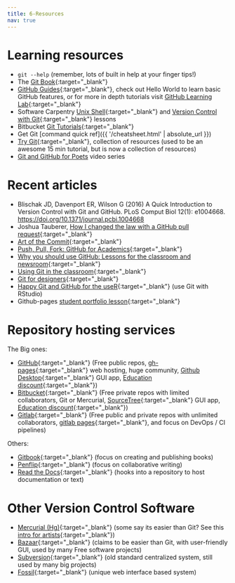 ```yaml
---
title: 6-Resources
nav: true
---
```


# Learning resources

- `git --help` (remember, lots of built in help at your finger tips!)
- The [Git Book](https://git-scm.com/book/en/v2){:target="_blank"}
- [GitHub Guides](https://guides.github.com/){:target="_blank"}, check out Hello World to learn basic GitHub features, or for more in depth tutorials visit [GitHub Learning Lab](https://lab.github.com/){:target="_blank"}
- Software Carpentry [Unix Shell](http://swcarpentry.github.io/shell-novice/01-intro/){:target="_blank"} and [Version Control with Git](http://swcarpentry.github.io/git-novice/){:target="_blank"} lessons
- Bitbucket [Git Tutorials](https://www.atlassian.com/git/tutorials){:target="_blank"}
- Get Git [command quick ref]({{ '/cheatsheet.html' | absolute_url }})
- [Try Git](https://try.github.io/){:target="_blank"}, collection of resources (used to be an awesome 15 min tutorial, but is now a collection of resources)
- [Git and GitHub for Poets](https://youtu.be/BCQHnlnPusY) video series

# Recent articles

- Blischak JD, Davenport ER, Wilson G (2016) A Quick Introduction to Version Control with Git and GitHub. PLoS Comput Biol 12(1): e1004668. <https://doi.org/10.1371/journal.pcbi.1004668>
- Joshua Tauberer, [How I changed the law with a GitHub pull request](https://arstechnica.com/tech-policy/2018/11/how-i-changed-the-law-with-a-github-pull-request/){:target="_blank"}
- [Art of the Commit](http://alistapart.com/article/the-art-of-the-commit){:target="_blank"}
- [Push, Pull, Fork: GitHub for Academics](http://www.digitalpedagogylab.com/hybridped/push-pull-fork-github-for-academics/){:target="_blank"}
- [Why you should use GitHub: Lessons for the classroom and newsroom](http://www.storybench.org/use-github-lessons-classroom-newsroom/){:target="_blank"}
- [Using Git in the classroom](https://opensource.com/education/16/1/git-education-classroom){:target="_blank"}
- [Git for designers](https://medium.com/@dfosco/git-for-designers-856c434716e#.831v9cwbg){:target="_blank"}
- [Happy Git and GitHub for the useR](http://happygitwithr.com/){:target="_blank"} (use Git with RStudio)
- Github-pages [student portfolio lesson](https://dannguyen.github.io/github-for-portfolios/){:target="_blank"}

# Repository hosting services

The Big ones:

- [GitHub](https://github.com/){:target="_blank"} (Free public repos, [gh-pages](https://pages.github.com/){:target="_blank"} web hosting, huge community, [Github Desktop](https://desktop.github.com/){:target="_blank"} GUI app, [Education discount](https://education.github.com/){:target="_blank"})
- [Bitbucket](https://bitbucket.org/){:target="_blank"} (Free private repos with limited collaborators, Git or Mercurial, [SourceTree](https://www.atlassian.com/software/sourcetree){:target="_blank"} GUI app, [Education discount](https://bitbucket.org/product/education){:target="_blank"})
- [Gitlab](https://about.gitlab.com/gitlab-com/){:target="_blank"} (Free public and private repos with unlimited collaborators, [gitlab pages](https://pages.gitlab.io/){:target="_blank"}, and focus on DevOps / CI pipelines)

Others:

- [Gitbook](https://www.gitbook.com/){:target="_blank"} (focus on creating and publishing books)
- [Penflip](https://www.penflip.com/){:target="_blank"} (focus on collaborative writing)
- [Read the Docs](https://readthedocs.org/){:target="_blank"} (hooks into a repository to host documentation or text)

# Other Version Control Software

- [Mercurial (Hg)](https://www.mercurial-scm.org/){:target="_blank"} (some say its easier than Git? See this [intro for artists](https://opensource.com/life/16/2/version-control-isnt-just-programmers){:target="_blank"})
- [Bazaar](http://bazaar.canonical.com/en/){:target="_blank"} (claims to be easier than Git, with user-friendly GUI, used by many Free software projects)
- [Subversion](https://subversion.apache.org/){:target="_blank"} (old standard centralized system, still used by many big projects)
- [Fossil](http://www.fossil-scm.org/){:target="_blank"} (unique web interface based system)
